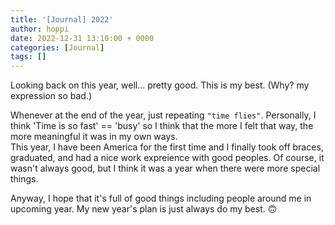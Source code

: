 ```yaml
---
title: '[Journal] 2022'
author: hoppi
date: 2022-12-31 13:10:00 + 0000
categories: [Journal]
tags: []
---
```



Looking back on this year, well... pretty good.
This is my best. (Why? my expression so bad.)  

Whenever at the end of the year, just repeating `"time flies"`. Personally, I think 'Time is so fast' == 'busy' so I think that the more I felt that way, the more meaningful it was in my own ways.  
This year, I have been America for the first time and I finally took off braces, graduated, and had a nice work expreience with good peoples. Of course, it wasn't always good, but I think it was a year when there were more special things.  

Anyway, I hope that it's full of good things including people around me in upcoming year.
My new year's plan is just always do my best. 🙃



